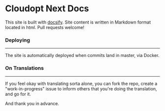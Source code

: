# Cloudopt Next Docs

This site is built with [docsify](https://docsify.js.org/). Site content is written in Markdown format located in html. Pull requests welcome!

### Deploying

----

The site is automatically deployed when commits land in master, via Docker.

### On Translations

----

If you feel okay with translating sorta alone, you can fork the repo, create a "work-in-progress" issue to inform others that you're doing the translation, and go for it.

And thank you in advance.